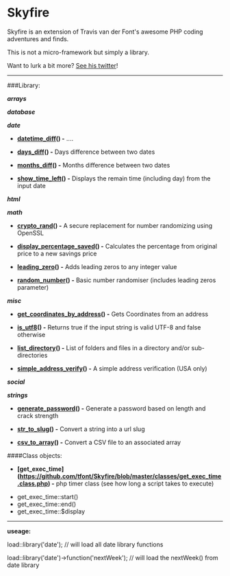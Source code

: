 # Skyfire

Skyfire is an extension of Travis van der Font's awesome PHP coding adventures and finds.

This is not a micro-framework but simply a library.

Want to lurk a bit more? [See his twitter](https://twitter.com/travisfont)!

----------------------------

###Library:

***arrays*** 

***database*** 

***date*** 

- **[datetime_diff](https://github.com/tfont/Skyfire/blob/master/functions/date/datetime_diff.func.php)() -** ....

- **[days_diff](https://github.com/tfont/Skyfire/blob/master/functions/date/days_diff.func.php)() -** Days difference between two dates

- **[months_diff](https://github.com/tfont/Skyfire/blob/master/functions/date/months_diff.func.php)() -** Months difference between two dates

- **[show_time_left](https://github.com/tfont/Skyfire/blob/master/functions/date/show_time_left.func.php)() -** Displays the remain time (including day) from the input date

***html*** 

***math*** 

- **[crypto_rand](https://github.com/tfont/Skyfire/blob/master/functions/math/crypto_rand.func.php)() -** A secure replacement for number randomizing using OpenSSL

- **[display_percentage_saved](https://github.com/tfont/Skyfire/blob/master/functions/math/display_percentage_saved.func.php)() -** Calculates the percentage from original price to a new savings price

- **[leading_zero](https://github.com/tfont/Skyfire/blob/master/functions/math/leading_zero.func.php)() -** Adds leading zeros to any integer value

- **[random_number](https://github.com/tfont/Skyfire/blob/master/functions/math/random_number.func.php)() -** Basic number randomiser (includes leading zeros parameter)

***misc*** 

- **[get_coordinates_by_address](https://github.com/tfont/Skyfire/blob/master/functions/misc/get_coordinates_by_address.func.php)() -**  Gets Coordinates from an address

- **[is_utf8](https://github.com/tfont/Skyfire/blob/master/functions/misc/is_utf8.func.php)() -**  Returns true if the input string is valid UTF-8 and false otherwise

- **[list_directory](https://github.com/tfont/Skyfire/blob/master/functions/misc/list_directory.func.php)() -**  List of folders and files in a directory and/or sub-directories

- **[simple_address_verify](https://github.com/tfont/Skyfire/blob/master/functions/misc/simple_address_verify.func.php)() -**  A simple address verification (USA only)

***social*** 

***strings*** 

- **[generate_password](https://github.com/tfont/Skyfire/blob/master/functions/strings/generate_password.func.php)() -**  Generate a password based on length and crack strength

- **[str_to_slug](https://github.com/tfont/Skyfire/blob/master/functions/strings/str_to_slug.func.php)() -**  Convert a string into a url slug


- **[csv_to_array](https://github.com/tfont/Skyfire/blob/master/functions/strings/csv_to_array.func.php)() -**  Convert a CSV file to an associated array


####Class objects:


- **[get_exec_time] (https://github.com/tfont/Skyfire/blob/master/classes/get_exec_time.class.php) -**  php timer class (see how long a script takes to execute)

 * get_exec_time::start()
 * get_exec_time::end()
 * get_exec_time::$display
 
 
 ___________________________________________________________
 
 **useage:**
 
 load::library('date'); // will load all date library functions
 
load::library('date')->function('nextWeek'); // will load the nextWeek() from date library